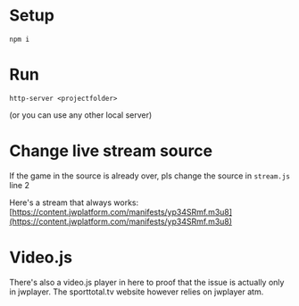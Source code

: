# Setup

`npm i`

# Run

`http-server <projectfolder>`

(or you can use any other local server)

# Change live stream source

If the game in the source is already over, pls change the source in `stream.js` line 2

Here's a stream that always works: [https://content.jwplatform.com/manifests/yp34SRmf.m3u8](https://content.jwplatform.com/manifests/yp34SRmf.m3u8)

# Video.js

There's also a video.js player in here to proof that the issue is actually only in jwplayer. The sporttotal.tv website however relies on jwplayer atm.
